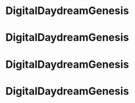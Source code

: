 # DigitalDaydreamGenesis
# DigitalDaydreamGenesis
# DigitalDaydreamGenesis
# DigitalDaydreamGenesis
